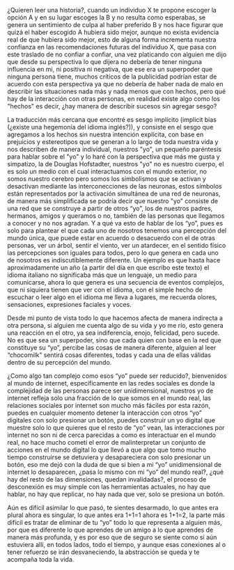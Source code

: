 ¿Quieren leer una historia?, cuando un individuo X te propone escoger la opción A y en su lugar escoges la B y no resulta como esperabas,  se genera un sentimiento de culpa al haber preferido B y nos hace figurar que quizá el haber escogido A hubiera sido mejor, aunque no exista evidencia real de que hubiera sido mejor, esto de alguna forma incrementa nuestra confianza en las recomendaciones futuras del individuo X, que pasa con este traslado de no confiar a confiar, una vez platicando con alguien me dijo que desde su perspectiva lo que dijera no debería de tener ninguna influencia en mi, ni positiva ni negativa, que ese era un superpoder que ninguna persona tiene, muchos críticos de la publicidad podrían estar de acuerdo con esta perspectiva ya que no debería de haber nada de malo en describir las situaciones nada más y nada menos que con hechos, pero qué hay de la interacción con otras personas, en realidad existe algo como los "hechos" es decir, ¿hay manera de describir sucesos sin agregar sesgo?

La traducción más cercana que encontré es sesgo implícito (implicit bias (¿existe una hegemonía del idioma inglés?)), y consiste en el sesgo que agregamos a los hechos sin nuestra intención explícita, con base en prejuicios y estereotipos que se generan a lo largo de toda nuestra vida y nos describen de manera individual, nuestros "yo", un pequeño paréntesis para hablar sobre el "yo" y lo haré con la perspectiva que más me gusta y simpatizo, la de Douglas Hofstadter, nuestros "yo" no es nuestro cuerpo, el es solo un medio con el cual interactuamos con el mundo exterior, no somos nuestro cerebro pero somos los simbolismos que se activan y desactivan mediante las interconecciones de las neuronas, estos símbolos están representados por la activación simultánea de una red de neuronas, de manera más simplificada se podría decir que nuestro "yo" consiste de una red que se construye a partir de otros “yo”, los de nuestros padres, hermanos, amigos y queramos o no, también de las personas que llegamos a conocer y no nos agradan. Y a qué va esto de hablar de los “yo”, pues es solo para plantear el que cada uno de nosotros tenemos una percepción del mundo única, que puede estar en acuerdo o desacuerdo con el de otras personas, ver un árbol, sentir el viento, ver un atardecer, en el sentido físico las percepciones son iguales para todos, pero lo que genera en cada uno de nosotros es indiscutiblemente diferente. Un ejemplo es que hasta hace aproximadamente un año (a partir del día en que escribo este texto) el idioma italiano no significaba más que un lenguaje, un medio para comunicarse, ahora lo que genera es una secuencia de eventos complejos, que ni siquiera tienen que ver con el idioma, con el simple hecho de escuchar o leer algo en el idioma me lleva a lugares, me recuerda olores, sensaciones, expresiones faciales y voces.

Desde mi punto de vista todo lo que hacemos afecta de manera indirecta a otra persona, si alguien me cuenta algo de su vida y yo me río, esto genera una reacción en el otro, ya sea indiferencia, enojo, felicidad, pero sucede. No es que sea un superpoder, sino que cada quien con base en la red que constituye su “yo”, percibe las cosas de manera diferente, alguien al leer “chocomilk” sentirá cosas diferentes, todas y cada una de ellas válidas dentro de su percepción del mundo.

¿Como algo tan complejo como esos “yo” puede ser reducido?, bienvenidos al mundo de internet, específicamente en las redes sociales es donde la complejidad de las personas parece ser unidimensional, nuestros yo de internet refleja solo una fracción de lo que somos en el mundo real, las relaciones sociales por internet son mucho más fáciles por esta razón, puedes en cualquier momento detener la interacción con otros “yo” digitales con solo presionar un botón, puedes construir un yo digital que muestre solo lo que quieres que el resto de “yo” vean, las interacciones por internet no son ni de cerca parecidas a como es interactuar en el mundo real, no hace mucho cometí el error de malinterpretar un conjunto de acciones en el mundo digital lo que llevó a que algo que tomo mucho tiempo construirse se detuviera y desapareciera con solo presionar un botón, eso me dejó con la duda de que si bien a mi “yo” unidimensional de internet lo desaparecen, ¿pasa lo mismo con mi “yo” del mundo real?, ¿qué hay del resto de las dimensiones, quedan invalidadas?, el proceso de desconexión es muy simple con las herramientas actuales, no hay que hablar, no hay que replicar, no hay nada que ver, solo se presiona un botón. 

Aún es difícil asimilar lo que pasó, te sientes desarmado, lo que antes era plural ahora es singular, lo que antes era 1+1=1 ahora es 1+1=2, la parte más difícil es tratar de eliminar de tu “yo” todo lo que representa a alguien más, por que es diferente lo que aprendes de un amigo a lo que aprendes de manera más profunda, y es por eso que de seguro se siente como si aún estuviera allí, en todos lados, todo el tiempo, y aunque esas conexiones al o tener refuerzo se irán desvaneciendo, la abstracción se queda y te acompaña toda la vida.
